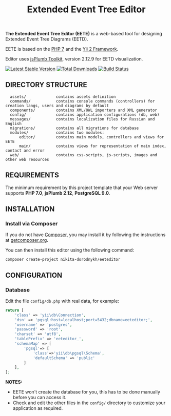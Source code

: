 <p align="center"><h1 align="center">Extended Event Tree Editor</h1><br /></p>

<b>The Extended Event Tree Editor (EETE)</b> is a web-based tool for designing Extended Event Tree Diagrams (EETD).

EETE is based on the [PHP 7](https://www.php.net/releases/7_0_0.php) and the [Yii 2 Framework](http://www.yiiframework.com/).

Editor uses [jsPlumb Toolkit](https://jsplumbtoolkit.com/), version 2.12.9 for EETD visualization.


[![Latest Stable Version](https://img.shields.io/packagist/v/yiisoft/yii2-app-basic.svg)](https://packagist.org/packages/yiisoft/yii2-app-basic)
[![Total Downloads](https://img.shields.io/packagist/dt/yiisoft/yii2-app-basic.svg)](https://packagist.org/packages/yiisoft/yii2-app-basic)
[![Build Status](https://travis-ci.org/yiisoft/yii2-app-basic.svg?branch=master)](https://travis-ci.org/yiisoft/yii2-app-basic)


DIRECTORY STRUCTURE
-------------------

      assets/             contains assets definition
      commands/           contains console commands (controllers) for creation langs, users and diagrams by default
      components/         contains XML/OWL importers and XML generator
      config/             contains application configurations (db, web)
      messages/           contains localization files for Russian and English
      migrations/         contains all migrations for database
      modules/            contains two modules:
          editor/         contains main models, controllers and views for EETE
          main/           contains views for representation of main index, contact and error
      web/                contains css-scripts, js-scripts, images and other web resources


REQUIREMENTS
------------

The minimum requirement by this project template that your Web server supports <b>PHP 7.0</b>, <b>jsPlumb 2.12</b>, <b>PostgreSQL 9.0</b>.


INSTALLATION
------------

### Install via Composer

If you do not have [Composer](http://getcomposer.org/), you may install it by following the instructions
at [getcomposer.org](http://getcomposer.org/doc/00-intro.md#installation-nix).

You can then install this editor using the following command:

~~~
composer create-project nikita-dorodnykh/eeteditor
~~~


CONFIGURATION
-------------

### Database

Edit the file `config/db.php` with real data, for example:

```php
return [
    'class' => 'yii\db\Connection',
    'dsn' => 'pgsql:host=localhost;port=5432;dbname=eeteditor;',
    'username' => 'postgres',
    'password' => 'root',
    'charset' => 'utf8',
    'tablePrefix' => 'eeteditor_',
    'schemaMap' => [
        'pgsql'=> [
            'class'=>'yii\db\pgsql\Schema',
            'defaultSchema' => 'public'
        ]
    ],
];
```

**NOTES:**
- EETE won't create the database for you, this has to be done manually before you can access it.
- Check and edit the other files in the `config/` directory to customize your application as required.